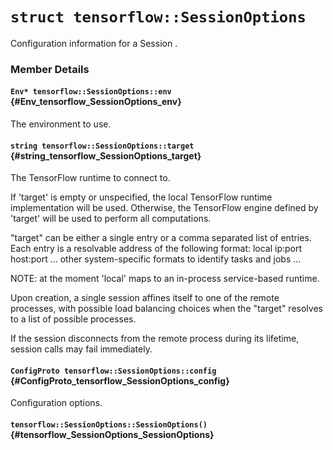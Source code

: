 # `struct tensorflow::SessionOptions`

Configuration information for a Session .



### Member Details

#### `Env* tensorflow::SessionOptions::env` {#Env_tensorflow_SessionOptions_env}

The environment to use.



#### `string tensorflow::SessionOptions::target` {#string_tensorflow_SessionOptions_target}

The TensorFlow runtime to connect to.

If &apos;target&apos; is empty or unspecified, the local TensorFlow runtime implementation will be used. Otherwise, the TensorFlow engine defined by &apos;target&apos; will be used to perform all computations.

"target" can be either a single entry or a comma separated list of entries. Each entry is a resolvable address of the following format: local ip:port host:port ... other system-specific formats to identify tasks and jobs ...

NOTE: at the moment &apos;local&apos; maps to an in-process service-based runtime.

Upon creation, a single session affines itself to one of the remote processes, with possible load balancing choices when the "target" resolves to a list of possible processes.

If the session disconnects from the remote process during its lifetime, session calls may fail immediately.

#### `ConfigProto tensorflow::SessionOptions::config` {#ConfigProto_tensorflow_SessionOptions_config}

Configuration options.



#### `tensorflow::SessionOptions::SessionOptions()` {#tensorflow_SessionOptions_SessionOptions}




